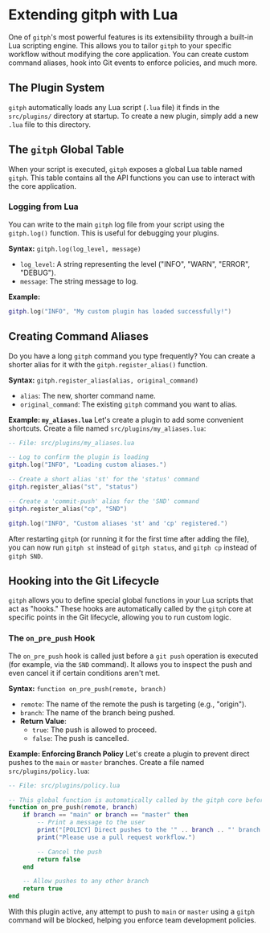 # Extending gitph with Lua

One of `gitph`'s most powerful features is its extensibility through a built-in Lua scripting engine. This allows you to tailor `gitph` to your specific workflow without modifying the core application. You can create custom command aliases, hook into Git events to enforce policies, and much more.

## The Plugin System

`gitph` automatically loads any Lua script (`.lua` file) it finds in the `src/plugins/` directory at startup. To create a new plugin, simply add a new `.lua` file to this directory.

## The `gitph` Global Table

When your script is executed, `gitph` exposes a global Lua table named `gitph`. This table contains all the API functions you can use to interact with the core application.

### Logging from Lua

You can write to the main `gitph` log file from your script using the `gitph.log()` function. This is useful for debugging your plugins.

**Syntax:**
`gitph.log(log_level, message)`

- `log_level`: A string representing the level ("INFO", "WARN", "ERROR", "DEBUG").
- `message`: The string message to log.

**Example:**
```lua
gitph.log("INFO", "My custom plugin has loaded successfully!")
```

## Creating Command Aliases

Do you have a long `gitph` command you type frequently? You can create a shorter alias for it with the `gitph.register_alias()` function.

**Syntax:**
`gitph.register_alias(alias, original_command)`

- `alias`: The new, shorter command name.
- `original_command`: The existing `gitph` command you want to alias.

**Example: `my_aliases.lua`**
Let's create a plugin to add some convenient shortcuts. Create a file named `src/plugins/my_aliases.lua`:

```lua
-- File: src/plugins/my_aliases.lua

-- Log to confirm the plugin is loading
gitph.log("INFO", "Loading custom aliases.")

-- Create a short alias 'st' for the 'status' command
gitph.register_alias("st", "status")

-- Create a 'commit-push' alias for the 'SND' command
gitph.register_alias("cp", "SND")

gitph.log("INFO", "Custom aliases 'st' and 'cp' registered.")
```

After restarting `gitph` (or running it for the first time after adding the file), you can now run `gitph st` instead of `gitph status`, and `gitph cp` instead of `gitph SND`.

## Hooking into the Git Lifecycle

`gitph` allows you to define special global functions in your Lua scripts that act as "hooks." These hooks are automatically called by the `gitph` core at specific points in the Git lifecycle, allowing you to run custom logic.

### The `on_pre_push` Hook

The `on_pre_push` hook is called just before a `git push` operation is executed (for example, via the `SND` command). It allows you to inspect the push and even cancel it if certain conditions aren't met.

**Syntax:**
`function on_pre_push(remote, branch)`

- `remote`: The name of the remote the push is targeting (e.g., "origin").
- `branch`: The name of the branch being pushed.
- **Return Value**:
  - `true`: The push is allowed to proceed.
  - `false`: The push is cancelled.

**Example: Enforcing Branch Policy**
Let's create a plugin to prevent direct pushes to the `main` or `master` branches. Create a file named `src/plugins/policy.lua`:

```lua
-- File: src/plugins/policy.lua

-- This global function is automatically called by the gitph core before a push.
function on_pre_push(remote, branch)
    if branch == "main" or branch == "master" then
        -- Print a message to the user
        print("[POLICY] Direct pushes to the '" .. branch .. "' branch are forbidden.")
        print("Please use a pull request workflow.")

        -- Cancel the push
        return false
    end

    -- Allow pushes to any other branch
    return true
end
```

With this plugin active, any attempt to push to `main` or `master` using a `gitph` command will be blocked, helping you enforce team development policies.
